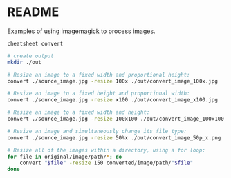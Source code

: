 # README
Examples of using imagemagick to process images.  

```cheatsheet convert```  

```sh
# create output          
mkdir ./out

# Resize an image to a fixed width and proportional height:
convert ./source_image.jpg -resize 100x ./out/convert_image_100x.jpg

# Resize an image to a fixed height and proportional width:
convert ./source_image.jpg -resize x100 ./out/convert_image_x100.jpg

# Resize an image to a fixed width and height:
convert ./source_image.jpg -resize 100x100 ./out/convert_image_100x100.jpg

# Resize an image and simultaneously change its file type:
convert ./source_image.jpg -resize 50%x ./out/convert_image_50p_x.png  

# Resize all of the images within a directory, using a for loop:
for file in original/image/path/*; do
    convert "$file" -resize 150 converted/image/path/"$file"
done

```